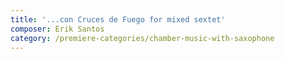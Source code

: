 ```yaml
---
title: '...con Cruces de Fuego for mixed sextet'
composer: Erik Santos
category: /premiere-categories/chamber-music-with-saxophone
---
```

